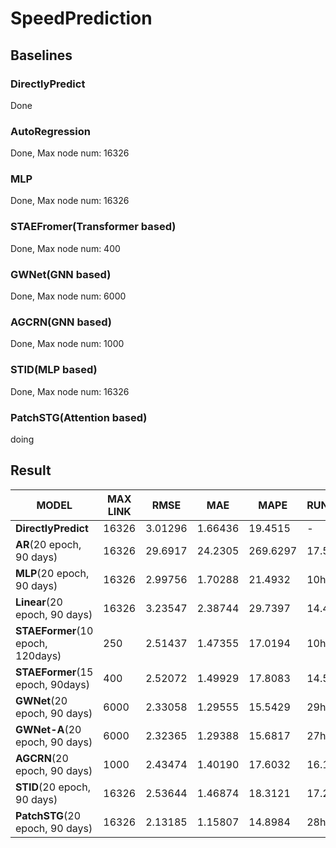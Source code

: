 # SpeedPrediction


## Baselines

### DirectlyPredict

Done

### AutoRegression
Done, Max node num: 16326

### MLP
Done, Max node num: 16326

### STAEFromer(Transformer based)
Done, Max node num: 400

### GWNet(GNN based)
Done, Max node num: 6000

### AGCRN(GNN based)
Done, Max node num: 1000

### STID(MLP based)
Done, Max node num: 16326

### PatchSTG(Attention based)
doing

## Result

| **MODEL** | **MAX LINK** | **RMSE** | **MAE** | **MAPE** | **RUNTIME** |
| --- | --- | --- | --- | --- | --- |
| **DirectlyPredict** | 16326 | 3.01296 | 1.66436 | 19.4515 | - |
| **AR**(20 epoch, 90 days) | 16326 | 29.6917 | 24.2305 | 269.6297 | 17.5h |
| **MLP**(20 epoch, 90 days) | 16326 | 2.99756 | 1.70288 | 21.4932 | 10h |
| **Linear**(20 epoch, 90 days) | 16326 | 3.23547 | 2.38744 | 29.7397 | 14.4h |
| **STAEFormer**(10 epoch, 120days) | 250 | 2.51437 | 1.47355 | 17.0194 | 10h |
| **STAEFormer**(15 epoch, 90days) | 400 | 2.52072 | 1.49929 | 17.8083 | 14.5h |
| **GWNet**(20 epoch, 90 days) | 6000 | 2.33058 | 1.29555 | 15.5429 | 29h |
| **GWNet-A**(20 epoch, 90 days) | 6000 | 2.32365 | 1.29388 | 15.6817 | 27h |
| **AGCRN**(20 epoch, 90 days) | 1000 | 2.43474 | 1.40190 | 17.6032 | 16.1h |
| **STID**(20 epoch, 90 days) | 16326 | 2.53644 | 1.46874 | 18.3121 | 17.2h |
| **PatchSTG**(20 epoch, 90 days) | 16326 | 2.13185 | 1.15807 | 14.8984 | 28h |
